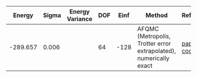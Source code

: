 | Energy   | Sigma | Energy Variance | DOF | Einf | Method                                                       | Reference |
|----------|-------|-----------------|-----|------|--------------------------------------------------------------|-----------|
| -289.657 | 0.006 |                 | 64  | -128 | AFQMC (Metropolis, Trotter error extrapolated), numerically exact | [paper](https://journals.aps.org/pra/abstract/10.1103/PhysRevA.92.033603) [code](https://github.com/varbench/methods/blob/main/scripts/Hubbard/square_64_P_32_-8/AFQMC/) |
